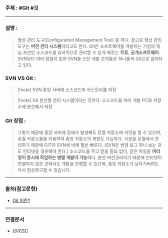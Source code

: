 ### 주제 : #Git #깃

___

### 설명 : 

> 형상 관리 도구(Configuration Management Tool) 중 하나.
> 참고로 형상 관리 도구는 **버전 관리 시스템**이라고도 한다.
> Git은 소프트웨어를 개발하는 기업의 핵심 자산인 소스코드를 효과적으로 관리할 수 있게 해주는 **무료**, **공개소프트웨어**.
> SVN보다 여러 장점이 있어 SVN을 쓰던 개발 조직들은 하나둘씩 Git으로 갈아타고 있다.

### SVN VS Git : 

>[!note] SVN
> 중앙 서버에 소스코드와 히스토리를 저장

>[!note] Git
> 분산형 관리 시스템이라는 것이다.
> 소스코드를 여러 개발 PC와 저장소에 분산해서 저장

### Git 장점 : 

> 그렇기 때문에 중앙 서버에 장애가 발생해도 로컬 저장소에 커밋을 할 수 있으며, 로컬 저장소들을 이용하여 중앙 저장소의 복원도 가능하다.
> 사본을 로컬에서 관리하기 때문에 GIT이 SVN에 비해 훨씬 빠르다.
> (SVN은 변경 로그 하나 보는 것도 인터넷을 경유해야 한다.)
> 소스코드를 주고 받을 필요 없이, 같은 파일을 **여러 명이 동시에 작업하는 병렬 개발이 가능**하다.
> 분산 버전관리이기 때문에 인터넷이 연결되지 않은 곳에서도 개발을 진행할 수 있으며, 중앙 저장소가 날라가버려도 다시 원상복구할 수 있습니다.

___

### 출처(참고문헌)

- [Git 이란? ](https://goddaehee.tistory.com/91)

___

### 연결문서

- [[VCS]]
